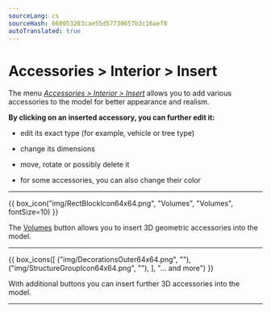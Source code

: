 ```yaml
---
sourceLang: cs
sourceHash: 660053283cae55d57730657b3c16aef8
autoTranslated: true
---
```


# Accessories &gt; Interior &gt; Insert

<p>
The menu <u><i>Accessories &gt; Interior &gt; Insert</i></u> allows you to add various accessories to the model for better appearance and realism.</p>

<p>
<b>By clicking on an inserted accessory, you can further edit it:</b></p>

<ul>
  <li><p>edit its exact type (for example, vehicle or tree type)</p></li>
  <li><p>change its dimensions</p></li>
  <li><p>move, rotate or possibly delete it</p></li>
  <li><p>for some accessories, you can also change their color</p></li>
</ul>

<hr class="main">
    
{{ box_icon("img/RectBlockIcon64x64.png", "Volumes", "Volumes", fontSize=10) }}

<p>The <u>Volumes</u> button allows you to insert 3D geometric accessories into the model.</p>

<hr class="main">

{{ box_icons([
  ("img/DecorationsOuter64x64.png", ""),
  ("img/StructureGroupIcon64x64.png", ""),
], "... and more") }}

<p>With additional buttons you can insert further 3D accessories into the model.</p>

<hr class="main">

<!--{{ box_icon("img/MainInsert64x64.png", "Insert", "Insert", fontSize=10) }}

<p>The <u>Insert</u> button allows you to insert selected accessories into the model.</p>

<hr class="main">

<!--{{ box_icon("img/TapeMeasureIcon64x64.png", "Measure", "Measure") }}

<p>The <u>Measure</u> button allows you to check the dimensions of the model.</p>

<hr class="main">

<!-- product: HiStruct Building Configurator -->